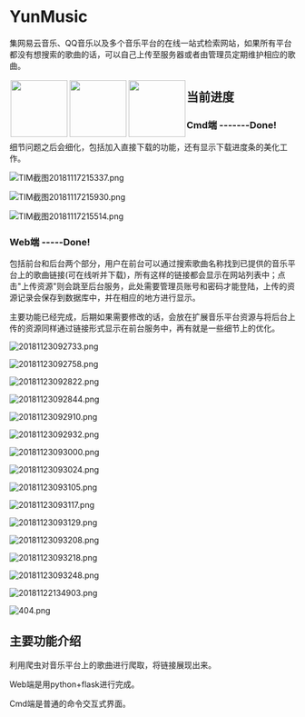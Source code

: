 # YunMusic
集网易云音乐、QQ音乐以及多个音乐平台的在线一站式检索网站，如果所有平台都没有想搜索的歌曲的话，可以自己上传至服务器或者由管理员定期维护相应的歌曲。
<div style="float:left;border:solid 1px 000;margin:2px;"><img src="https://upload-images.jianshu.io/upload_images/7154520-6c533e2a89c7a23a.png?imageMogr2/auto-orient/strip%7CimageView2/2/w/1240"  width="100" height="100" ></div>

<div style="float:left;border:solid 1px 000;margin:2px;"><img src="https://upload-images.jianshu.io/upload_images/7154520-b981ddcec494a6b8.png?imageMogr2/auto-orient/strip%7CimageView2/2/w/1240" width="100" height="100" ></div>

<div style="float:left;border:solid 1px 000;margin:2px;"><img src="https://upload-images.jianshu.io/upload_images/7154520-5ff2df328498aae1.png?imageMogr2/auto-orient/strip%7CimageView2/2/w/1240" width="100" height="100" ></div>

## 当前进度

### Cmd端   -------**Done!**

细节问题之后会细化，包括加入直接下载的功能，还有显示下载进度条的美化工作。

![TIM截图20181117215337.png](https://upload-images.jianshu.io/upload_images/7154520-c8f48ee00bc561b9.png?imageMogr2/auto-orient/strip%7CimageView2/2/w/1240)

![TIM截图20181117215930.png](https://upload-images.jianshu.io/upload_images/7154520-521a82011aa763f9.png?imageMogr2/auto-orient/strip%7CimageView2/2/w/1240)

![TIM截图20181117215514.png](https://upload-images.jianshu.io/upload_images/7154520-96d467691067730a.png?imageMogr2/auto-orient/strip%7CimageView2/2/w/1240)

### Web端 -----Done!

包括前台和后台两个部分，用户在前台可以通过搜索歌曲名称找到已提供的音乐平台上的歌曲链接(可在线听并下载)，所有这样的链接都会显示在网站列表中；点击"上传资源"则会跳至后台服务，此处需要管理员账号和密码才能登陆，上传的资源记录会保存到数据库中，并在相应的地方进行显示。

主要功能已经完成，后期如果需要修改的话，会放在扩展音乐平台资源与将后台上传的资源同样通过链接形式显示在前台服务中，再有就是一些细节上的优化。

![20181123092733.png](https://upload-images.jianshu.io/upload_images/7154520-527df50a81f56458.png?imageMogr2/auto-orient/strip%7CimageView2/2/w/1240)

![20181123092758.png](https://upload-images.jianshu.io/upload_images/7154520-8eca1fb557a6214b.png?imageMogr2/auto-orient/strip%7CimageView2/2/w/1240)


![20181123092822.png](https://upload-images.jianshu.io/upload_images/7154520-4ca8e281641498f1.png?imageMogr2/auto-orient/strip%7CimageView2/2/w/1240)

![20181123092844.png](https://upload-images.jianshu.io/upload_images/7154520-a4c50318cb396871.png?imageMogr2/auto-orient/strip%7CimageView2/2/w/1240)

![20181123092910.png](https://upload-images.jianshu.io/upload_images/7154520-0696a84d730aa0af.png?imageMogr2/auto-orient/strip%7CimageView2/2/w/1240)

![20181123092932.png](https://upload-images.jianshu.io/upload_images/7154520-e69f2cd2cead09a0.png?imageMogr2/auto-orient/strip%7CimageView2/2/w/1240)

![20181123093000.png](https://upload-images.jianshu.io/upload_images/7154520-12c74671aaadce57.png?imageMogr2/auto-orient/strip%7CimageView2/2/w/1240)

![20181123093024.png](https://upload-images.jianshu.io/upload_images/7154520-ccdf6bd95edef38d.png?imageMogr2/auto-orient/strip%7CimageView2/2/w/1240)

![20181123093105.png](https://upload-images.jianshu.io/upload_images/7154520-863ebbfae7295fb3.png?imageMogr2/auto-orient/strip%7CimageView2/2/w/1240)

![20181123093117.png](https://upload-images.jianshu.io/upload_images/7154520-69bfe63e84aaa027.png?imageMogr2/auto-orient/strip%7CimageView2/2/w/1240)

![20181123093129.png](https://upload-images.jianshu.io/upload_images/7154520-fb163b94351fb1e3.png?imageMogr2/auto-orient/strip%7CimageView2/2/w/1240)

![20181123093208.png](https://upload-images.jianshu.io/upload_images/7154520-229a64bddfa0b978.png?imageMogr2/auto-orient/strip%7CimageView2/2/w/1240)

![20181123093218.png](https://upload-images.jianshu.io/upload_images/7154520-cff89a37d13fcdeb.png?imageMogr2/auto-orient/strip%7CimageView2/2/w/1240)

![20181123093248.png](https://upload-images.jianshu.io/upload_images/7154520-25430af9c3f2fe15.png?imageMogr2/auto-orient/strip%7CimageView2/2/w/1240)

![20181122134903.png](https://upload-images.jianshu.io/upload_images/7154520-d63c2b19077fdd04.png?imageMogr2/auto-orient/strip%7CimageView2/2/w/1240)

![404.png](https://upload-images.jianshu.io/upload_images/7154520-784829e13d711cb6.png?imageMogr2/auto-orient/strip%7CimageView2/2/w/1240)






## 主要功能介绍

利用爬虫对音乐平台上的歌曲进行爬取，将链接展现出来。

Web端是用python+flask进行完成。

Cmd端是普通的命令交互式界面。
